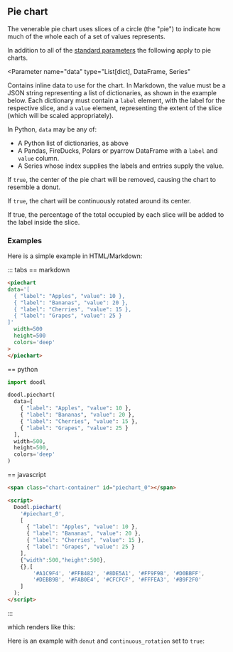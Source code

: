 ## Pie chart

The venerable pie chart uses slices of a circle (the "pie") to
indicate how much of the whole each of a set of values represents.

<Parameters>

In addition to all of the [standard parameters](/charts/#standard-parameters)
the following apply to pie charts.

  <Parameter
      name="data"
      type="List[dict], DataFrame, Series"
  >
<div>

Contains inline data to use for the chart. In Markdown,
the value must be a JSON string representing a list of
dictionaries, as shown in the example below.  Each
dictionary must contain a `label` element, with the
label for the respective slice, and a `value` element,
representing the extent of the slice (which will be
scaled appropriately).

In Python, `data` may be any of:

- A Python list of dictionaries, as above
- A Pandas, FireDucks, Polars or pyarrow DataFrame with
    a `label` and `value` column.
- A Series whose index supplies the labels and entries supply the value.

</div>
  </Parameter>
  <Parameter name="donut" type="Boolean">

If `true`, the center of the pie chart will be removed, causing the
chart to resemble a donut.

  </Parameter>
  <Parameter name="continuous_rotation" type="Boolean">

If `true`, the chart will be continuously rotated around its center.

  </Parameter>
  <Parameter name="show_percentages" type="Boolean">

If true, the percentage of the total occupied by each slice will
be added to the label inside the slice.

  </Parameter>
</Parameters>

### Examples

Here is a simple example in HTML/Markdown:

::: tabs
== markdown
~~~html
<piechart
data='[
  { "label": "Apples", "value": 10 },
  { "label": "Bananas", "value": 20 },
  { "label": "Cherries", "value": 15 },
  { "label": "Grapes", "value": 25 }
]'
  width=500
  height=500
  colors='deep'
>
</piechart>
~~~
== python
~~~python
import doodl

doodl.piechart(
  data=[
    { "label": "Apples", "value": 10 },
    { "label": "Bananas", "value": 20 },
    { "label": "Cherries", "value": 15 },
    { "label": "Grapes", "value": 25 }
  ],
  width=500,
  height=500,
  colors='deep'
)
~~~
== javascript
```html
<span class="chart-container" id="piechart_0"></span>

<script>
  Doodl.piechart(
    '#piechart_0',
    [
      { "label": "Apples", "value": 10 },
      { "label": "Bananas", "value": 20 },
      { "label": "Cherries", "value": 15 },
      { "label": "Grapes", "value": 25 }
    ],
    {"width":500,"height":500},
    {},[
        '#A1C9F4', '#FFB482', '#8DE5A1', '#FF9F9B', '#D0BBFF',
        '#DEBB9B', '#FAB0E4', '#CFCFCF', '#FFFEA3', '#B9F2F0'
    ]
  );
</script>
```
:::

which renders like this:

<span class="chart-container" id="piechart_0"></span>

Here is an example with `donut` and `continuous_rotation`
set to `true`:

<span class="chart-container" id="piechart_1"></span>

<script>
 setTimeout(() => {
  Promise.resolve().then(() => {
    Doodl.piechart(
      '#piechart_0',
      [
        { "label": "Apples", "value": 10 },
        { "label": "Bananas", "value": 20 },
        { "label": "Cherries", "value": 15 },
        { "label": "Grapes", "value": 25 }
      ],
      {"width":500,"height":500},
      {},[
          '#A1C9F4', '#FFB482', '#8DE5A1', '#FF9F9B', '#D0BBFF',
          '#DEBB9B', '#FAB0E4', '#CFCFCF', '#FFFEA3', '#B9F2F0'
      ]
    );
    Doodl.piechart(
      '#piechart_1',
      [
        { "label": "Apples", "value": 10 },
        { "label": "Bananas", "value": 20 },
        { "label": "Cherries", "value": 15 },
        { "label": "Grapes", "value": 25 }
      ],
      {"width":500,"height":500},
      {},[
          '#A1C9F4', '#FFB482', '#8DE5A1', '#FF9F9B', '#D0BBFF',
          '#DEBB9B', '#FAB0E4', '#CFCFCF', '#FFFEA3', '#B9F2F0'
      ], true, true
    )
  });
}, 1000);
</script>
